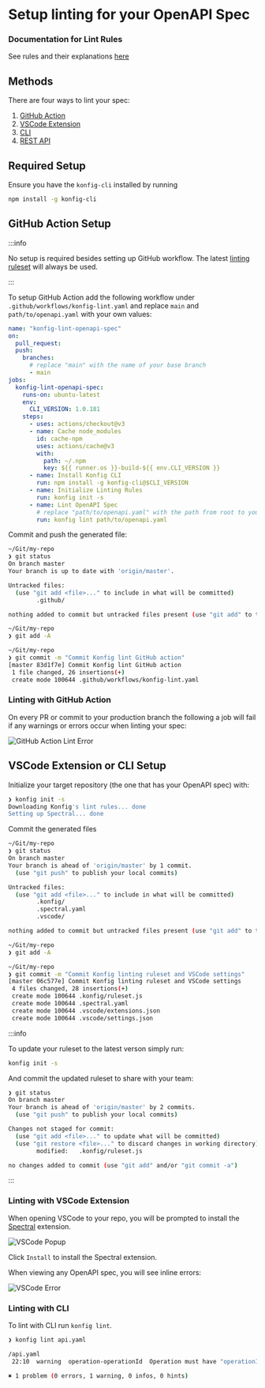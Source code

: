 # Setup linting for your OpenAPI Spec

### Documentation for Lint Rules

See rules and their explanations [here](docs/lint-rules)

## Methods

There are four ways to lint your spec:

1. [GitHub Action](setup-linting#github-action-setup)
2. [VSCode Extension](setup-linting#vscode-extension-or-cli-setup)
3. [CLI](setup-linting#vscode-extension-or-cli-setup)
4. [REST API](docs/api-reference/linting)

## Required Setup

Ensure you have the `konfig-cli` installed by running

```bash
npm install -g konfig-cli
```

## GitHub Action Setup

:::info

No setup is required besides setting up GitHub workflow. The latest [linting ruleset](https://www.npmjs.com/package/konfig-spectral-ruleset) will always be used.

:::

To setup GitHub Action add the following workflow under `.github/workflows/konfig-lint.yaml` and replace `main` and `path/to/openapi.yaml` with your own values:

```yaml
name: "konfig-lint-openapi-spec"
on:
  pull_request:
  push:
    branches:
      # replace "main" with the name of your base branch
      - main
jobs:
  konfig-lint-openapi-spec:
    runs-on: ubuntu-latest
    env:
      CLI_VERSION: 1.0.181
    steps:
      - uses: actions/checkout@v3
      - name: Cache node_modules
        id: cache-npm
        uses: actions/cache@v3
        with:
          path: ~/.npm
          key: ${{ runner.os }}-build-${{ env.CLI_VERSION }}
      - name: Install Konfig CLI
        run: npm install -g konfig-cli@$CLI_VERSION
      - name: Initialize Linting Rules
        run: konfig init -s
      - name: Lint OpenAPI Spec
        # replace "path/to/openapi.yaml" with the path from root to your OpenAPI Specification file
        run: konfig lint path/to/openapi.yaml
```

Commit and push the generated file:

```bash
~/Git/my-repo
❯ git status
On branch master
Your branch is up to date with 'origin/master'.

Untracked files:
  (use "git add <file>..." to include in what will be committed)
        .github/

nothing added to commit but untracked files present (use "git add" to track)

~/Git/my-repo
❯ git add -A

~/Git/my-repo
❯ git commit -m "Commit Konfig lint GitHub action"
[master 83d1f7e] Commit Konfig lint GitHub action
 1 file changed, 26 insertions(+)
 create mode 100644 .github/workflows/konfig-lint.yaml
```

### Linting with GitHub Action

On every PR or commit to your production branch the following a job will
fail if any warnings or errors occur when linting your spec:

![GitHub Action Lint Error](/img/github-action-lint-error.png)

## VSCode Extension or CLI Setup

Initialize your target repository (the one that has your OpenAPI spec) with:

```bash
❯ konfig init -s
Downloading Konfig's lint rules... done
Setting up Spectral... done
```

Commit the generated files

```bash
~/Git/my-repo
❯ git status
On branch master
Your branch is ahead of 'origin/master' by 1 commit.
  (use "git push" to publish your local commits)

Untracked files:
  (use "git add <file>..." to include in what will be committed)
        .konfig/
        .spectral.yaml
        .vscode/

nothing added to commit but untracked files present (use "git add" to track)

~/Git/my-repo
❯ git add -A

~/Git/my-repo
❯ git commit -m "Commit Konfig linting ruleset and VSCode settings"
[master 06c577e] Commit Konfig linting ruleset and VSCode settings
 4 files changed, 28 insertions(+)
 create mode 100644 .konfig/ruleset.js
 create mode 100644 .spectral.yaml
 create mode 100644 .vscode/extensions.json
 create mode 100644 .vscode/settings.json
```

:::info

To update your ruleset to the latest verson simply run:

```bash
konfig init -s
```

And commit the updated ruleset to share with your team:

```bash
❯ git status
On branch master
Your branch is ahead of 'origin/master' by 2 commits.
  (use "git push" to publish your local commits)

Changes not staged for commit:
  (use "git add <file>..." to update what will be committed)
  (use "git restore <file>..." to discard changes in working directory)
        modified:   .konfig/ruleset.js

no changes added to commit (use "git add" and/or "git commit -a")
```

:::

### Linting with VSCode Extension

When opening VSCode to your repo, you will be prompted to install the [Spectral](https://marketplace.visualstudio.com/items?itemName=stoplight.spectral) extension.

![VSCode Popup](/img/vscode-popup.png)

Click `Install` to install the Spectral extension.

When viewing any OpenAPI spec, you will see inline errors:

![VSCode Error](/img/vscode-lint-error.png)

### Linting with CLI

To lint with CLI run `konfig lint`.

```bash
❯ konfig lint api.yaml

/api.yaml
 22:10  warning  operation-operationId  Operation must have "operationId" for generated SDK method names.  paths./pet.post

✖ 1 problem (0 errors, 1 warning, 0 infos, 0 hints)
```
